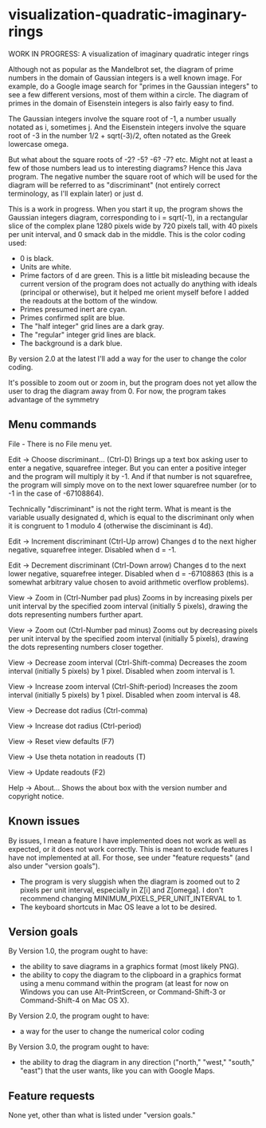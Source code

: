 # visualization-quadratic-imaginary-rings
WORK IN PROGRESS: A visualization of imaginary quadratic integer rings

Although not as popular as the Mandelbrot set, the diagram of prime numbers in the domain of Gaussian integers is a well known image. For example, do a Google image search for "primes in the Gaussian integers" to see a few different versions, most of them within a circle. The diagram of primes in the domain of Eisenstein integers is also fairly easy to find.

The Gaussian integers involve the square root of -1, a number usually notated as i, sometimes j. And the Eisenstein integers involve the square root of -3 in the number 1/2 + sqrt(-3)/2, often notated as the Greek lowercase omega.

But what about the square roots of -2? -5? -6? -7? etc. Might not at least a few of those numbers lead us to interesting diagrams? Hence this Java program. The negative number the square root of which will be used for the diagram will be referred to as "discriminant" (not entirely correct terminology, as I'll explain later) or just d.

This is a work in progress. When you start it up, the program shows the Gaussian integers diagram, corresponding to i = sqrt(-1), in a rectangular slice of the complex plane 1280 pixels wide by 720 pixels tall, with 40 pixels per unit interval, and 0 smack dab in the middle. This is the color coding used:

* 0 is black.
* Units are white.
* Prime factors of d are green. This is a little bit misleading because the current version of the program does not actually do anything with ideals (principal or otherwise), but it helped me orient myself before I added the readouts at the bottom of the window.
* Primes presumed inert are cyan.
* Primes confirmed split are blue.
* The "half integer" grid lines are a dark gray.
* The "regular" integer grid lines are black.
* The background is a dark blue.

By version 2.0 at the latest I'll add a way for the user to change the color coding.

It's possible to zoom out or zoom in, but the program does not yet allow the user to drag the diagram away from 0. For now, the program takes advantage of the symmetry

## Menu commands

File - There is no File menu yet.

Edit -> Choose discriminant... (Ctrl-D) Brings up a text box asking user to enter a negative, squarefree integer. But you can enter a positive integer and the program will multiply it by -1. And if that number is not squarefree, the program will simply move on to the next lower squarefree number (or to -1 in the case of -67108864).

Technically "discriminant" is not the right term. What is meant is the variable usually designated d, which is equal to the discriminant only when it is congruent to 1 modulo 4 (otherwise the disciminant is 4d).

Edit -> Increment discriminant (Ctrl-Up arrow) Changes d to the next higher negative, squarefree integer. Disabled when d = -1.

Edit -> Decrement discriminant (Ctrl-Down arrow) Changes d to the next lower negative, squarefree integer. Disabled when d = -67108863 (this is a somewhat arbitrary value chosen to avoid arithmetic overflow problems).

View -> Zoom in (Ctrl-Number pad plus) Zooms in by increasing pixels per unit interval by the specified zoom interval (initially 5 pixels), drawing the dots representing numbers further apart.

View -> Zoom out (Ctrl-Number pad minus) Zooms out by decreasing pixels per unit interval by the specified zoom interval (initially 5 pixels), drawing the dots representing numbers closer together.

View -> Decrease zoom interval (Ctrl-Shift-comma) Decreases the zoom interval (initially 5 pixels) by 1 pixel. Disabled when zoom interval is 1.

View -> Increase zoom interval (Ctrl-Shift-period) Increases the zoom interval (initially 5 pixels) by 1 pixel. Disabled when zoom interval is 48.

View -> Decrease dot radius (Ctrl-comma)

View -> Increase dot radius (Ctrl-period)

View -> Reset view defaults (F7)

View -> Use theta notation in readouts (T)

View -> Update readouts (F2)

Help -> About... Shows the about box with the version number and copyright notice.

## Known issues

By issues, I mean a feature I have implemented does not work as well as expected, or it does not work correctly. This is meant to exclude features I have not implemented at all. For those, see under "feature requests" (and also under "version goals").

* The program is very sluggish when the diagram is zoomed out to 2 pixels per unit interval, especially in Z[i] and Z[omega]. I don't recommend changing MINIMUM_PIXELS_PER_UNIT_INTERVAL to 1.
* The keyboard shortcuts in Mac OS leave a lot to be desired.

## Version goals

By Version 1.0, the program ought to have:
* the ability to save diagrams in a graphics format (most likely PNG).
* the ability to copy the diagram to the clipboard in a graphics format using a menu command within the program (at least for now on Windows you can use Alt-PrintScreen, or Command-Shift-3 or Command-Shift-4 on Mac OS X).

By Version 2.0, the program ought to have:
* a way for the user to change the numerical color coding

By Version 3.0, the program ought to have:
* the ability to drag the diagram in any direction ("north," "west," "south," "east") that the user wants, like you can with Google Maps.

## Feature requests

None yet, other than what is listed under "version goals."
